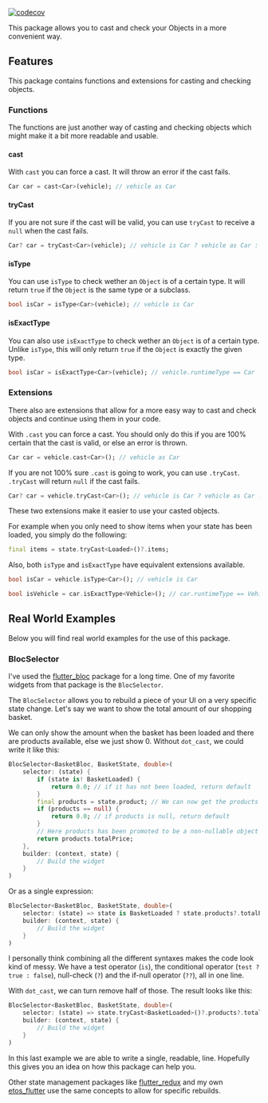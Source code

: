 [![codecov](https://codecov.io/gh/SEGVeenstra/dot_cast/branch/main/graph/badge.svg?token=9N8K5J2SNY)](https://codecov.io/gh/SEGVeenstra/dot_cast)

This package allows you to cast and check your Objects in a more convenient way.

## Features

This package contains functions and extensions for casting and checking objects.

### Functions

The functions are just another way of casting and checking objects which might make
it a bit more readable and usable.

#### cast

With `cast` you can force a cast. It will throw an error if the cast fails.

```dart
Car car = cast<Car>(vehicle); // vehicle as Car
```

#### tryCast

If you are not sure if the cast will be valid, you can use `tryCast` to receive
a `null` when the cast fails.

```dart
Car? car = tryCast<Car>(vehicle); // vehicle is Car ? vehicle as Car : null
```

#### isType

You can use `isType` to check wether an `Object` is of a certain type.
It will return `true` if the `Object` is the same type or a subclass.

```dart
bool isCar = isType<Car>(vehicle); // vehicle is Car
```

#### isExactType

You can also use `isExactType` to check wether an `Object` is of a certain type.
Unlike `isType`, this will only return `true` if the `Object` is exactly the given type.

```dart
bool isCar = isExactType<Car>(vehicle); // vehicle.runtimeType == Car
```

### Extensions

There also are extensions that allow for a more easy way to cast and check
objects and continue using them in your code.

With `.cast` you can force a cast. You should only do this if you are 100% certain
that the cast is valid, or else an error is thrown.

```dart
Car car = vehicle.cast<Car>(); // vehicle as Car
```

If you are not 100% sure `.cast` is going to work, you can use `.tryCast`.
`.tryCast` will return `null` if the cast fails.

```dart
Car? car = vehicle.tryCast<Car>(); // vehicle is Car ? vehicle as Car : null
```

These two extensions make it easier to use your casted objects.

For example when you only need to show items when your state has been loaded, you simply do the following:

```dart
final items = state.tryCast<Loaded>()?.items;
```

Also, both `isType` and `isExactType` have equivalent extensions available.

```dart
bool isCar = vehicle.isType<Car>(); // vehicle is Car

bool isVehicle = car.isExactType<Vehicle>(); // car.runtimeType == Vehicle

```

## Real World Examples

Below you will find real world examples for the use of this package.

### BlocSelector

I've used the [flutter_bloc](https://pub.dev/packages/flutter_bloc) package for a long time. One of my favorite widgets from that package is the `BlocSelector`.

The `BlocSelector` allows you to rebuild a piece of your UI on a very specific state change. Let's say we want to show the total amount of our shopping basket.

We can only show the amount when the basket has been loaded and there are products available, else we just show 0.
Without `dot_cast`, we could write it like this:

```dart
BlocSelector<BasketBloc, BasketState, double>(
    selector: (state) {
        if (state is! BasketLoaded) {
            return 0.0; // if it has not been loaded, return default
        }
        final products = state.product; // We can now get the products
        if (products == null) { 
            return 0.0; // if products is null, return default
        }
        // Here products has been promoted to be a non-nullable object
        return products.totalPrice; 
    },
    builder: (context, state) {
        // Build the widget
    }
)
```

Or as a single expression:

```dart
BlocSelector<BasketBloc, BasketState, double>(
    selector: (state) => state is BasketLoaded ? state.products?.totalPrice ?? 0.0 : 0.0,
    builder: (context, state) {
        // Build the widget
    }
)
```

I personally think combining all the different syntaxes makes the code look kind of messy. We have a test operator (`is`), the conditional operator (`test ? true : false`), null-check (`?`) and the if-null operator (`??`), all in one line. 

With `dot_cast`, we can turn remove half of those. The result looks like this:

```dart
BlocSelector<BasketBloc, BasketState, double>(
    selector: (state) => state.tryCast<BasketLoaded>()?.products?.totalPrice ?? 0.0,
    builder: (context, state) {
        // Build the widget
    }
)
```

In this last example we are able to write a single, readable, line.
Hopefully this gives you an idea on how this package can help you.

Other state management packages like [flutter_redux](https://pub.dev/packages/flutter_redux) and my own [etos_flutter](https://pub.dev/packages/etos_flutter) use the same concepts to allow for specific rebuilds.

